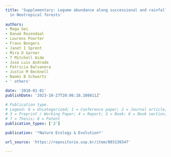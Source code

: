 ```yaml
---
title: 'Supplementary: Legume abundance along successional and rainfall gradients
  in Neotropical forests'
  
authors:
- Maga Gei
- Danaë Rozendaal
- Lourens Poorter
- Frans Bongers
- Janet I Sprent
- Mira D Garner
- T Mitchell Aide
- José Luis Andrade
- Patricia Balvanera
- Justin M Becknell
- Naomi B Schwartz
- ' others'

date: '2018-01-01'
publishDate: '2023-10-27T20:06:18.108611Z'

# Publication type.
# Legend: 0 = Uncategorized; 1 = Conference paper; 2 = Journal article;
# 3 = Preprint / Working Paper; 4 = Report; 5 = Book; 6 = Book section;
# 7 = Thesis; 8 = Patent
publication_types: ['2']

publication: '*Nature Ecology & Evolution*'

url_source: 'https://repositorio.usp.br/item/003136547'

---
```


